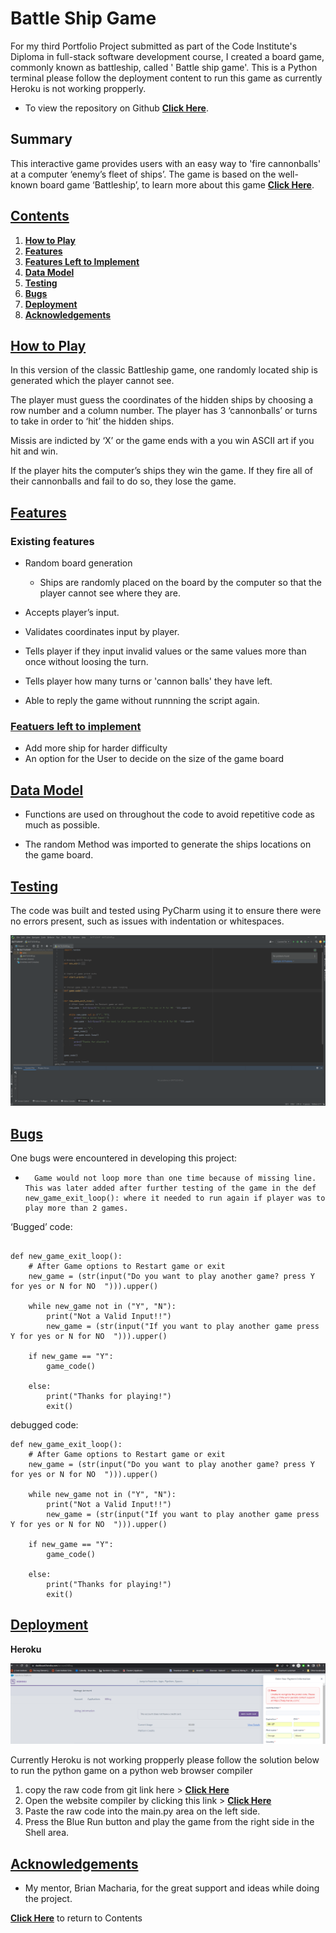 # **Battle Ship Game**

For my third Portfolio Project submitted as part of the Code Institute's Diploma in full-stack software development course, I created a board game, commonly known as battleship, called ' Battle ship game'. This is a Python terminal please follow the deployment content to run this game as currently Heroku is not working propperly.  


- To view the repository on Github **[Click Here](https://github.com/GDV373/Python_Battle_Ship_Game)**.


## **Summary**
  This interactive game provides users with an easy way to 'fire cannonballs' at a computer ‘enemy’s fleet of ships’. The game is based on the well-known board game ‘Battleship’, to learn more about this game **[Click Here]( https://en.wikipedia.org/wiki/Battleship_game)**.



## **[Contents](#contents)**

1.	**[How to Play](#how-to-play)**
2.	**[Features](#features)**
3.	**[Features Left to Implement](#features-left-to-implement)**
4.	**[Data Model](#data-model)**
5.	**[Testing](#testing)**
6.	**[Bugs](#bugs)**
7.	**[Deployment](#deployment)**
8.	**[Acknowledgements](#acknowledgements)** 

## **[How to Play](#how-to-play)**

In this version of the classic Battleship game, one randomly located ship is generated which the player cannot see. 

The player must guess the coordinates of the hidden ships by choosing a row number and a column number. The player has 3 ‘cannonballs’ or turns to take in order to ‘hit’ the hidden ships. 

Missis are indicted by ‘X’ or the game ends with a you win ASCII art if you hit and win. 

If the player hits the computer’s ships they win the game. If they fire all of their cannonballs and fail to do so, they lose the game.  

## **[Features](#features)**

### Existing features
* Random board generation
  * Ships are randomly placed on the board by the computer so that the player cannot see where they are.

* Accepts player’s input.

* Validates coordinates input by player.

* Tells player if they input invalid values or the same values more than once without loosing the turn.

* Tells player how many turns or 'cannon balls' they have left.

* Able to reply the game without runnning the script again.

### **[Featuers left to implement](#features-left-to-implement)**

 * Add more ship for harder difficulty
 * An option for the User to decide on the size of the game board

## **[Data Model](#data-model)**

-	Functions are used on throughout the code to avoid repetitive code as much as possible.

-	The random Method was imported to generate the ships locations on the game board.  


## **[Testing](#testing)**

The code was built and tested using PyCharm using it to ensure there were no errors present, such as issues with indentation or whitespaces.

![Screenshot of herokus error](/assets/images/PyCharm-errors-and-warnings.png "Screenshot of heroku`s error")<br> 

## **[Bugs](#bugs)**

One bugs were encountered in developing this project:

-       Game would not loop more than one time because of missing line. This was later added after further testing of the game in the def new_game_exit_loop(): where it needed to run again if player was to play more than 2 games.


‘Bugged’ code: 

~~~

def new_game_exit_loop():
    # After Game options to Restart game or exit
    new_game = (str(input("Do you want to play another game? press Y for yes or N for NO  "))).upper()

    while new_game not in ("Y", "N"):
        print("Not a Valid Input!!")
        new_game = (str(input("If you want to play another game press Y for yes or N for NO  "))).upper()

    if new_game == "Y":
        game_code()

    else:
        print("Thanks for playing!")
        exit()
~~~

debugged code:

~~~
def new_game_exit_loop():
    # After Game options to Restart game or exit
    new_game = (str(input("Do you want to play another game? press Y for yes or N for NO  "))).upper()

    while new_game not in ("Y", "N"):
        print("Not a Valid Input!!")
        new_game = (str(input("If you want to play another game press Y for yes or N for NO  "))).upper()

    if new_game == "Y":
        game_code()
        
    else:
        print("Thanks for playing!")
        exit()
~~~

##	**[Deployment](#deployment)**

**Heroku**

![Screenshot of herokus error](/assets/images/Screenshot_error_heroku.png "Screenshot of heroku`s error")<br> 

Currently Heroku is not working propperly please follow the solution below to run the python game on a python web browser compiler

1. copy the raw code from git link here > **[Click Here](https://raw.githubusercontent.com/GDV373/Python_Battle_Ship_Game/main/Battle_Ship_Game.py)**
2. Open the website compiler by clicking this link > **[Click Here](https://www.programiz.com/python-programming/online-compiler/)**
3. Paste the raw code into the main.py area on the left side.
4. Press the Blue Run button and play the game from the right side in the Shell area.


##	**[Acknowledgements](#acknowledgements)** 

- My mentor, Brian Macharia, for the great support and ideas while doing the project.  
   
  

**[Click Here](#contents)** to return to Contents
